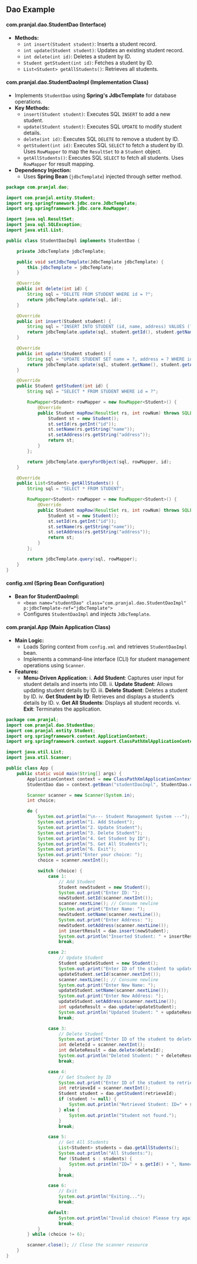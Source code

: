 ## Dao Example
#### **com.pranjal.dao.StudentDao (Interface)**
  - **Methods:**
    - `int insert(Student student)`: Inserts a student record.
    - `int update(Student student)`: Updates an existing student record.
    - `int delete(int id)`: Deletes a student by ID.
    - `Student getStudent(int id)`: Fetches a student by ID.
    - `List<Student> getAllStudents()`: Retrieves all students.
 

#### **com.pranjal.dao.StudentDaoImpl (Implementation Class)**

  - Implements `StudentDao` using **Spring's JdbcTemplate** for database operations.
  - **Key Methods:**
    - `insert(Student student)`: Executes SQL `INSERT` to add a new student.
    - `update(Student student)`: Executes SQL `UPDATE` to modify student details.
    - `delete(int id)`: Executes SQL `DELETE` to remove a student by ID.
    - `getStudent(int id)`: Executes SQL `SELECT` to fetch a student by ID. Uses `RowMapper` to map the `ResultSet` to a `Student` object.
    - `getAllStudents()`: Executes SQL `SELECT` to fetch all students. Uses `RowMapper` for result mapping.
  - **Dependency Injection:**
    - Uses **Spring Bean** (`jdbcTemplate`) injected through setter method.
 

``` java
package com.pranjal.dao;

import com.pranjal.entity.Student;
import org.springframework.jdbc.core.JdbcTemplate;
import org.springframework.jdbc.core.RowMapper;

import java.sql.ResultSet;
import java.sql.SQLException;
import java.util.List;

public class StudentDaoImpl implements StudentDao {

    private JdbcTemplate jdbcTemplate;

    public void setJdbcTemplate(JdbcTemplate jdbcTemplate) {
        this.jdbcTemplate = jdbcTemplate;
    }

    @Override
    public int delete(int id) {
        String sql = "DELETE FROM STUDENT WHERE id = ?";
        return jdbcTemplate.update(sql, id);
    }

    @Override
    public int insert(Student student) {
        String sql = "INSERT INTO STUDENT (id, name, address) VALUES (?, ?, ?)";
        return jdbcTemplate.update(sql, student.getId(), student.getName(), student.getAddress());
    }

    @Override
    public int update(Student student) {
        String sql = "UPDATE STUDENT SET name = ?, address = ? WHERE id = ?";
        return jdbcTemplate.update(sql, student.getName(), student.getAddress(), student.getId());
    }

    @Override
    public Student getStudent(int id) {
        String sql = "SELECT * FROM STUDENT WHERE id = ?";

        RowMapper<Student> rowMapper = new RowMapper<Student>() {
            @Override
            public Student mapRow(ResultSet rs, int rowNum) throws SQLException {
                Student st = new Student();
                st.setId(rs.getInt("id"));
                st.setName(rs.getString("name"));
                st.setAddress(rs.getString("address"));
                return st;
            }
        };

        return jdbcTemplate.queryForObject(sql, rowMapper, id);
    }

    @Override
    public List<Student> getAllStudents() {
        String sql = "SELECT * FROM STUDENT";

        RowMapper<Student> rowMapper = new RowMapper<Student>() {
            @Override
            public Student mapRow(ResultSet rs, int rowNum) throws SQLException {
                Student st = new Student();
                st.setId(rs.getInt("id"));
                st.setName(rs.getString("name"));
                st.setAddress(rs.getString("address"));
                return st;
            }
        };

        return jdbcTemplate.query(sql, rowMapper);
    }
}
```


#### **config.xml (Spring Bean Configuration)**

  - **Bean for StudentDaoImpl:**
    - `<bean name="studentDao" class="com.pranjal.dao.StudentDaoImpl" p:jdbcTemplate-ref="jdbcTemplate">`
    - Configures `StudentDaoImpl` and injects `JdbcTemplate`.
 

#### **com.pranjal.App (Main Application Class)**

  - **Main Logic:**
    - Loads Spring context from `config.xml` and retrieves `StudentDaoImpl` bean.
    - Implements a command-line interface (CLI) for student management operations using `Scanner`.
  - **Features:**
    - **Menu-Driven Application**:
      i. **Add Student**: Captures user input for student details and inserts into DB.
      ii. **Update Student**: Allows updating student details by ID.
      iii. **Delete Student**: Deletes a student by ID.
      iv. **Get Student by ID**: Retrieves and displays a student’s details by ID.
      v. **Get All Students**: Displays all student records.
      vi. **Exit**: Terminates the application.

    
``` java
package com.pranjal;
import com.pranjal.dao.StudentDao;
import com.pranjal.entity.Student;
import org.springframework.context.ApplicationContext;
import org.springframework.context.support.ClassPathXmlApplicationContext;

import java.util.List;
import java.util.Scanner;

public class App {
    public static void main(String[] args) {
        ApplicationContext context = new ClassPathXmlApplicationContext("config.xml");
        StudentDao dao = context.getBean("studentDaoImpl", StudentDao.class); // Make sure this matches your bean id

        Scanner scanner = new Scanner(System.in);
        int choice;

        do {
            System.out.println("\n--- Student Management System ---");
            System.out.println("1. Add Student");
            System.out.println("2. Update Student");
            System.out.println("3. Delete Student");
            System.out.println("4. Get Student by ID");
            System.out.println("5. Get All Students");
            System.out.println("6. Exit");
            System.out.print("Enter your choice: ");
            choice = scanner.nextInt();

            switch (choice) {
                case 1:
                    // Add Student
                    Student newStudent = new Student();
                    System.out.print("Enter ID: ");
                    newStudent.setId(scanner.nextInt());
                    scanner.nextLine(); // Consume newline
                    System.out.print("Enter Name: ");
                    newStudent.setName(scanner.nextLine());
                    System.out.print("Enter Address: ");
                    newStudent.setAddress(scanner.nextLine());
                    int insertResult = dao.insert(newStudent);
                    System.out.println("Inserted Student: " + insertResult);
                    break;

                case 2:
                    // Update Student
                    Student updateStudent = new Student();
                    System.out.print("Enter ID of the student to update: ");
                    updateStudent.setId(scanner.nextInt());
                    scanner.nextLine(); // Consume newline
                    System.out.print("Enter New Name: ");
                    updateStudent.setName(scanner.nextLine());
                    System.out.print("Enter New Address: ");
                    updateStudent.setAddress(scanner.nextLine());
                    int updateResult = dao.update(updateStudent);
                    System.out.println("Updated Student: " + updateResult);
                    break;

                case 3:
                    // Delete Student
                    System.out.print("Enter ID of the student to delete: ");
                    int deleteId = scanner.nextInt();
                    int deleteResult = dao.delete(deleteId);
                    System.out.println("Deleted Student: " + deleteResult);
                    break;

                case 4:
                    // Get Student by ID
                    System.out.print("Enter ID of the student to retrieve: ");
                    int retrieveId = scanner.nextInt();
                    Student student = dao.getStudent(retrieveId);
                    if (student != null) {
                        System.out.println("Retrieved Student: ID=" + student.getId() + ", Name=" + student.getName() + ", Address=" + student.getAddress());
                    } else {
                        System.out.println("Student not found.");
                    }
                    break;

                case 5:
                    // Get All Students
                    List<Student> students = dao.getAllStudents();
                    System.out.println("All Students:");
                    for (Student s : students) {
                        System.out.println("ID=" + s.getId() + ", Name=" + s.getName() + ", Address=" + s.getAddress());
                    }
                    break;

                case 6:
                    // Exit
                    System.out.println("Exiting...");
                    break;

                default:
                    System.out.println("Invalid choice! Please try again.");
                    break;
            }
        } while (choice != 6);

        scanner.close(); // Close the scanner resource
    }
}
```